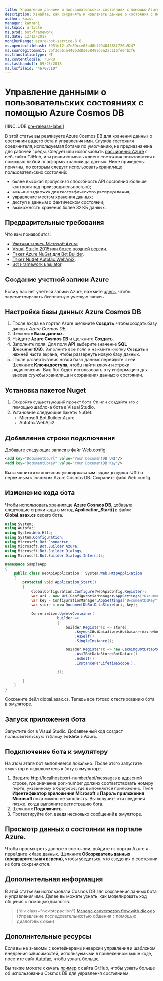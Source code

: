 ```yaml
---
title: Управление данными о пользовательских состояниях с помощью Azure Cosmos DB | Документы Майкрософт
description: Узнайте, как сохранять и извлекать данные о состоянии с помощью Azure Cosmos DB и пакета SDK Bot Builder для .NET.
author: kaiqb
manager: kamrani
ms.topic: article
ms.prod: bot-framework
ms.date: 12/13/2017
monikerRange: azure-bot-service-3.0
ms.openlocfilehash: 5951df2fa7e89cce03bd8b7f9404585f720a9247
ms.sourcegitcommit: 3bf3dbb1a440b3d83e58499c6a2ac116fe04b2f6
ms.translationtype: HT
ms.contentlocale: ru-RU
ms.lasthandoff: 09/23/2018
ms.locfileid: "46707310"
---
```

# <a name="manage-custom-state-data-with-azure-cosmos-db-for-net"></a>Управление данными о пользовательских состояниях с помощью Azure Cosmos DB

[!INCLUDE [pre-release-label](../includes/pre-release-label-v3.md)]

В этой статье вы реализуете Azure Cosmos DB для хранения данных о состоянии вашего бота и управления ими. Служба состояния соединителя, используемая ботами по умолчанию, не предназначена для рабочей среды. Следует или использовать [расширения Azure](https://github.com/Microsoft/BotBuilder-Azure) с веб-сайта GitHub, или реализовывать клиент состояния пользователя с помощью любой платформы хранилища данных. Ниже приведены причины, по которым следует использовать хранилище пользовательских состояний:
 - более высокая пропускная способность API состояния (больше контроля над производительностью);
 - меньше задержка для географического распределения;
 - управление местом хранения данных;
 - доступ к данным о фактическом состоянии;
 - возможность хранения более 32 КБ данных.
 
## <a name="prerequisites"></a>Предварительные требования
Что вам понадобится:
 - [Учетная запись Microsoft Azure](https://azure.microsoft.com/en-us/free/).
 - [Visual Studio 2015 или более поздней версии](https://www.visualstudio.com/).
 - [Пакет Azure NuGet для Bot Builder](https://www.nuget.org/packages/Microsoft.Bot.Builder.Azure/).
 - [Пакет NuGet Autofac.WebApi2](https://www.nuget.org/packages/Autofac.WebApi2/).
 - [Bot Framework Emulator](~/bot-service-debug-emulator.md).
 
## <a name="create-azure-account"></a>Создание учетной записи Azure
Если у вас нет учетной записи Azure, нажмите [здесь](https://azure.microsoft.com/en-us/free/), чтобы зарегистрировать бесплатную учетную запись.

## <a name="set-up-the-azure-cosmos-db-database"></a>Настройка базы данных Azure Cosmos DB
1. После входа на портал Azure щелкните **Создать**, чтобы создать базу данных *Azure Cosmos DB*. 
2. Щелкните **Базы данных**. 
3. Найдите **Azure Cosmos DB** и щелкните **Создать**.
4. Заполните поля. Для поля **API** выберите значение **SQL (DocumentDB)**. Заполните все поля и нажмите кнопку **Создать** в нижней части экрана, чтобы развернуть новую базу данных. 
5. После развертывания новой базы данных перейдите к ней. Щелкните **Ключи доступа**, чтобы найти ключи и строки подключения. Ваш бот будет использовать эту информацию для вызова службы хранилища и сохранения данных о состоянии.

## <a name="install-nuget-packages"></a>Установка пакетов Nuget
1. Откройте существующий проект бота C# или создайте его с помощью шаблона бота в Visual Studio. 
2. Установите следующие пакеты NuGet:
   - Microsoft.Bot.Builder.Azure
   - Autofac.WebApi2

## <a name="add-connection-string"></a>Добавление строки подключения 
Добавьте следующие записи в файл Web.config.
```XML
<add key="DocumentDbUrl" value="Your DocumentDB URI"/>
<add key="DocumentDbKey" value="Your DocumentDB Key"/>
```
Вы замените это значение универсальным кодом ресурса (URI) и первичным ключом из Azure Cosmos DB. Сохраните файл Web.config.

## <a name="modify-your-bot-code"></a>Изменение кода бота
Чтобы использовать хранилище **Azure Cosmos DB**, добавьте следующие строки кода в метод **Application_Start()** в файле **Global.asax.cs** своего бота.

```cs
using System;
using Autofac;
using System.Web.Http;
using System.Configuration;
using Microsoft.Bot.Connector;
using Microsoft.Bot.Builder.Azure;
using Microsoft.Bot.Builder.Dialogs;
using Microsoft.Bot.Builder.Dialogs.Internals;

namespace SampleApp
{
    public class WebApiApplication : System.Web.HttpApplication
    {
        protected void Application_Start()
        {
            GlobalConfiguration.Configure(WebApiConfig.Register);
            var uri = new Uri(ConfigurationManager.AppSettings["DocumentDbUrl"]);
            var key = ConfigurationManager.AppSettings["DocumentDbKey"];
            var store = new DocumentDbBotDataStore(uri, key);

            Conversation.UpdateContainer(
                        builder =>
                        {
                            builder.Register(c => store)
                                .Keyed<IBotDataStore<BotData>>(AzureModule.Key_DataStore)
                                .AsSelf()
                                .SingleInstance();

                            builder.Register(c => new CachingBotDataStore(store, CachingBotDataStoreConsistencyPolicy.ETagBasedConsistency))
                                .As<IBotDataStore<BotData>>()
                                .AsSelf()
                                .InstancePerLifetimeScope();

                        });

        }
    }
}
```

Сохраните файл global.asax.cs. Теперь все готово к тестированию бота в эмуляторе.

## <a name="run-your-bot-app"></a>Запуск приложения бота
Запустите бот в Visual Studio. Добавленный код создаст пользовательскую таблицу **botdata** в Azure.

## <a name="connect-your-bot-to-the-emulator"></a>Подключение бота к эмулятору
На этом этапе бот выполняется локально. После этого запустите эмулятор и подключитесь к боту в эмуляторе.
1. Введите http://localhost:port-number/api/messages в адресной строке, где значение port-number должно соответствовать номеру порта, указанному в браузере, где выполняется приложение. Поля <strong>Идентификатор приложения Microsoft</strong> и <strong>Пароль приложения Microsoft</strong> пока можно не заполнять. Вы получите эти сведения позже, когда выполните [регистрацию бота](~/bot-service-quickstart-registration.md).
2. Щелкните **Подключить**. 
3. Протестируйте бот, введя несколько сообщений в эмуляторе. 

## <a name="view-state-data-on-azure-portal"></a>Просмотр данных о состоянии на портале Azure.
Чтобы просмотреть данные о состоянии, войдите на портал Azure и перейдите к базе данных. Щелкните **Обозреватель данных (предварительная версия)**, чтобы убедиться, что сведения о состоянии из бота сохраняются. 

## <a name="next-steps"></a>Дополнительная информация
В этой статье вы использовали Cosmos DB для сохранения данных бота и управления ими. Далее вы можете узнать, как моделировать ход общения с помощью диалогов.

> [!div class="nextstepaction"]
> [Manage conversation flow with dialogs](bot-builder-dotnet-manage-conversation-flow.md) (Управление последовательностью общения с помощью диалоговых окон)

## <a name="additional-resources"></a>Дополнительные ресурсы
Если вы не знакомы с контейнерами инверсии управления и шаблоном внедрения зависимостей, используемыми в приведенном выше коде, посетите сайт [Autofac](http://autofac.readthedocs.io/en/latest/), чтобы узнать больше. 

Вы также можете скачать [пример](https://github.com/Microsoft/BotBuilder-Azure/tree/master/CSharp/Samples/DocumentDb) с сайта GitHub, чтобы узнать больше об использовании Cosmos DB для управления состоянием. 
